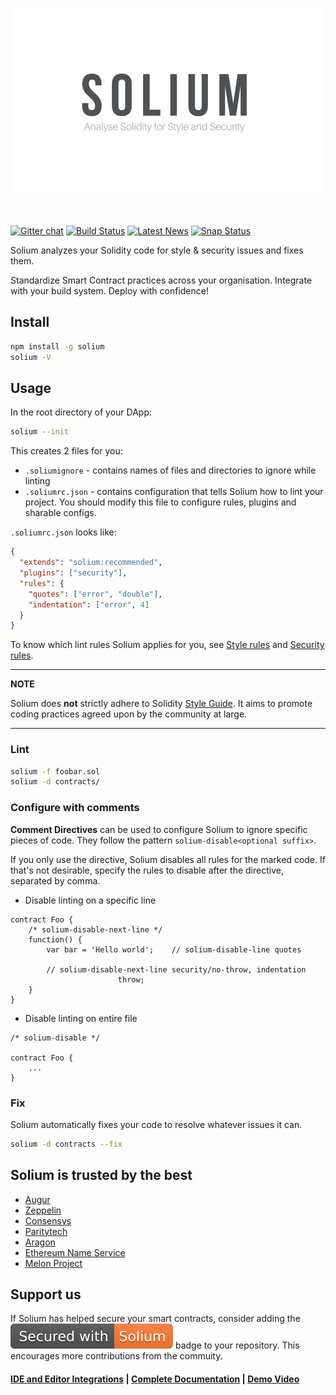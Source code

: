 <p align="center">
  <img src="./art/Solium.png">
</p>

<br />

[![Gitter chat](https://badges.gitter.im/gitterHQ/gitter.svg)](https://gitter.im/Solium-linter/Lobby)
[![Build Status](https://travis-ci.org/duaraghav8/Solium.svg?branch=master)](https://travis-ci.org/duaraghav8/Solium)
[![Latest News](https://img.shields.io/badge/Blog-Medium-yellowgreen.svg)](https://medium.com/solium)
[![Snap Status](https://build.snapcraft.io/badge/duaraghav8/Solium.svg)](https://build.snapcraft.io/user/duaraghav8/Solium)

Solium analyzes your Solidity code for style & security issues and fixes them.

Standardize Smart Contract practices across your organisation. Integrate with your build system. Deploy with confidence!

## Install
```bash
npm install -g solium
solium -V
```

## Usage
In the root directory of your DApp:
```bash
solium --init
```

This creates 2 files for you:
- `.soliumignore` - contains names of files and directories to ignore while linting
- `.soliumrc.json` - contains configuration that tells Solium how to lint your project. You should modify this file to configure rules, plugins and sharable configs.

`.soliumrc.json` looks like:

```json
{
  "extends": "solium:recommended",
  "plugins": ["security"],
  "rules": {
    "quotes": ["error", "double"],
    "indentation": ["error", 4]
  }
}
```

To know which lint rules Solium applies for you, see [Style rules](http://solium.readthedocs.io/en/latest/user-guide.html#list-of-style-rules) and [Security rules](https://www.npmjs.com/package/solium-plugin-security#list-of-rules).

---
**NOTE**

Solium does **not** strictly adhere to Solidity [Style Guide](http://solidity.readthedocs.io/en/latest/style-guide.html). It aims to promote coding practices agreed upon by the community at large.

---

### Lint
```bash
solium -f foobar.sol
solium -d contracts/
```

### Configure with comments
**Comment Directives** can be used to configure Solium to ignore specific pieces of code.
They follow the pattern `solium-disable<optional suffix>`.

If you only use the directive, Solium disables all rules for the marked code. If that's not desirable, specify the rules to disable after the directive, separated by comma.

- Disable linting on a specific line
```
contract Foo {
	/* solium-disable-next-line */
	function() {
		var bar = 'Hello world';	// solium-disable-line quotes

		// solium-disable-next-line security/no-throw, indentation
						throw;
	}
}
```

- Disable linting on entire file

```
/* solium-disable */

contract Foo {
	...
}
```

### Fix
Solium automatically fixes your code to resolve whatever issues it can.
```bash
solium -d contracts --fix
```

## Solium is trusted by the best
- [Augur](https://augur.net/)
- [Zeppelin](https://zeppelin.solutions/)
- [Consensys](https://consensys.net/)
- [Paritytech](https://paritytech.io/)
- [Aragon](https://aragon.one/)
- [Ethereum Name Service](https://github.com/ensdomains)
- [Melon Project](https://ipfs.io/ipns/melon.fund/)

## Support us
If Solium has helped secure your smart contracts, consider adding the [![Secured with Solium](./art/solium-badge.svg)](http://solium.readthedocs.io/en/latest/) badge to your repository. This encourages more contributions from the commuity.

#### [IDE and Editor Integrations](http://solium.readthedocs.io/en/latest/user-guide.html#index-9) | [Complete Documentation](http://solium.readthedocs.io/) | [Demo Video](https://www.youtube.com/watch?v=MlQ6fzwixpI)
